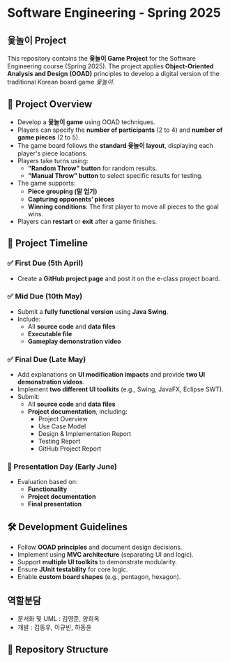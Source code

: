 # Software Engineering - Spring 2025  
## 윷놀이 Project  

This repository contains the **윷놀이 Game Project** for the Software Engineering course (Spring 2025). The project applies **Object-Oriented Analysis and Design (OOAD)** principles to develop a digital version of the traditional Korean board game *윷놀이*.  

## 📌 Project Overview  
- Develop a **윷놀이 game** using OOAD techniques.  
- Players can specify the **number of participants** (2 to 4) and **number of game pieces** (2 to 5).  
- The game board follows the **standard 윷놀이 layout**, displaying each player's piece locations.  
- Players take turns using:  
  - **"Random Throw" button** for random results.  
  - **"Manual Throw" button** to select specific results for testing.  
- The game supports:  
  - **Piece grouping (말 업기)**  
  - **Capturing opponents’ pieces**  
  - **Winning conditions**: The first player to move all pieces to the goal wins.  
- Players can **restart** or **exit** after a game finishes.  

## 📅 Project Timeline  
### ✅ First Due (5th April)  
- Create a **GitHub project page** and post it on the e-class project board.  

### ✅ Mid Due (10th May)  
- Submit a **fully functional version** using **Java Swing**.  
- Include:  
  - All **source code** and **data files**  
  - **Executable file**  
  - **Gameplay demonstration video**  

### ✅ Final Due (Late May)  
- Add explanations on **UI modification impacts** and provide **two UI demonstration videos**.  
- Implement **two different UI toolkits** (e.g., Swing, JavaFX, Eclipse SWT).  
- Submit:  
  - All **source code** and **data files**  
  - **Project documentation**, including:  
    - Project Overview  
    - Use Case Model  
    - Design & Implementation Report  
    - Testing Report  
    - GitHub Project Report  

### 🎤 Presentation Day (Early June)  
- Evaluation based on:  
  - **Functionality**  
  - **Project documentation**  
  - **Final presentation**  

## 🛠 Development Guidelines  
- Follow **OOAD principles** and document design decisions.  
- Implement using **MVC architecture** (separating UI and logic).  
- Support **multiple UI toolkits** to demonstrate modularity.  
- Ensure **JUnit testability** for core logic.  
- Enable **custom board shapes** (e.g., pentagon, hexagon).

## 역할분담
- 문서화 및 UML : 김영준, 양희옥
- 개발 : 김동우, 이규빈, 하동윤

## 📂 Repository Structure  
